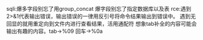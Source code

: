 sqli:爆多字段别忘了用group_concat
爆字段别忘了指定数据库以及表
rce:遇到2>&1代表输出错误，输出错误的一律用反引号将命令结果输出到错误中。
遇到无回显的就用重定向到文件内进行查看结果，活用通配符
想象tab补全的内容可能会输出有趣的内容。tab->%09 回车->%0a